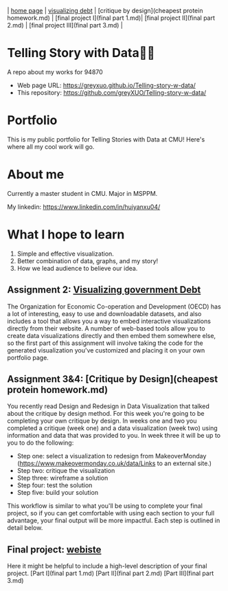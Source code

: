 | [home page](https://greyxuo.github.io/Telling-story-w-data/) | [visualizing debt](visualizing-government-debt.md) | [critique by design](cheapest protein homework.md) | [final project I](final part 1.md)| [final project II](final part 2.md) | [final project III](final part 3.md) |

# Telling Story with Data✍🏼
A repo about my works for 94870
- Web page URL: https://greyxuo.github.io/Telling-story-w-data/
- This repository: https://github.com/greyXUO/Telling-story-w-data/

# Portfolio
This is my public portfolio for Telling Stories with Data at CMU!  Here's where all my cool work will go.  

# About me
Currently a master student in CMU. Major in MSPPM. 

My linkedin: https://www.linkedin.com/in/huiyanxu04/

# What I hope to learn
1. Simple and effective visualization.
2. Better combination of data, graphs, and my story!
3. How we lead audience to believe our idea.

## Assignment 2: [Visualizing government Debt](visualizing-government-debt.md) 
The Organization for Economic Co-operation and Development (OECD) has a lot of interesting, easy to use and downloadable datasets, and also includes a tool that allows you a way to embed interactive visualizations directly from their website.  A number of web-based tools allow you to create data visualizations directly and then embed them somewhere else, so the first part of this assignment will involve taking the code for the generated visualization you've customized and placing it on your own portfolio page.  

## Assignment 3&4: [Critique by Design](cheapest protein homework.md) 
You recently read Design and Redesign in Data Visualization that talked about the critique by design method.  For this week you're going to be completing your own critique by design. In weeks one and two you completed a critique (week one) and a data visualization (week two) using information and data that was provided to you.  In week three it will be up to you to do the following: 
- Step one: select a visualization to redesign from MakeoverMonday (https://www.makeovermonday.co.uk/data/Links to an external site.)
- Step two: critique the visualization
- Step three: wireframe a solution
- Step four: test the solution
- Step five: build your solution

This workflow is similar to what you'll be using to complete your final project, so if you can get comfortable with using each section to your full advantage, your final output will be more impactful.  Each step is outlined in detail below.  

## Final project: [webiste](https://carnegiemellon.shorthandstories.com/stop-ivory-trade/index.html)
Here it might be helpful to include a high-level description of your final project. 
[Part I](final part 1.md)
[Part II](final part 2.md)
[Part III](final part 3.md)

